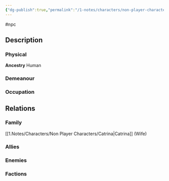 ```yaml
---
{"dg-publish":true,"permalink":"/1-notes/characters/non-player-characters/meg/"}
---
```


#npc 
## Description
### Physical
**Ancestry** Human

### Demeanour

### Occupation

## Relations
### Family
[[1.Notes/Characters/Non Player Characters/Catrina\|Catrina]] (Wife)
### Allies
### Enemies
### Factions

 
